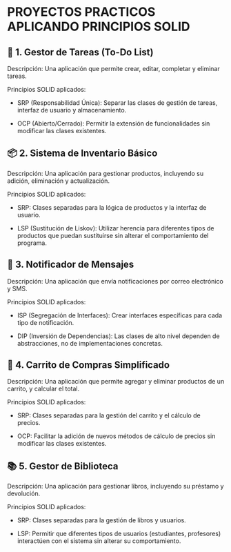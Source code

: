 # PROYECTOS PRACTICOS APLICANDO PRINCIPIOS SOLID

## 🧾 1. Gestor de Tareas (To-Do List)

Descripción: Una aplicación que permite crear, editar, completar y eliminar tareas.

Principios SOLID aplicados:

- SRP (Responsabilidad Única): Separar las clases de gestión de tareas, interfaz de usuario y almacenamiento.

- OCP (Abierto/Cerrado): Permitir la extensión de funcionalidades sin modificar las clases existentes.

## 📦 2. Sistema de Inventario Básico

Descripción: Una aplicación para gestionar productos, incluyendo su adición, eliminación y actualización.

Principios SOLID aplicados:

- SRP: Clases separadas para la lógica de productos y la interfaz de usuario.

- LSP (Sustitución de Liskov): Utilizar herencia para diferentes tipos de productos que puedan sustituirse sin alterar el comportamiento del programa.

## 📧 3. Notificador de Mensajes

Descripción: Una aplicación que envía notificaciones por correo electrónico y SMS.

Principios SOLID aplicados:

- ISP (Segregación de Interfaces): Crear interfaces específicas para cada tipo de notificación.

- DIP (Inversión de Dependencias): Las clases de alto nivel dependen de abstracciones, no de implementaciones concretas.

## 🛒 4. Carrito de Compras Simplificado

Descripción: Una aplicación que permite agregar y eliminar productos de un carrito, y calcular el total.

Principios SOLID aplicados:

- SRP: Clases separadas para la gestión del carrito y el cálculo de precios.

- OCP: Facilitar la adición de nuevos métodos de cálculo de precios sin modificar las clases existentes.

## 📚 5. Gestor de Biblioteca

Descripción: Una aplicación para gestionar libros, incluyendo su préstamo y devolución.

Principios SOLID aplicados:

- SRP: Clases separadas para la gestión de libros y usuarios.

- LSP: Permitir que diferentes tipos de usuarios (estudiantes, profesores) interactúen con el sistema sin alterar su comportamiento.

